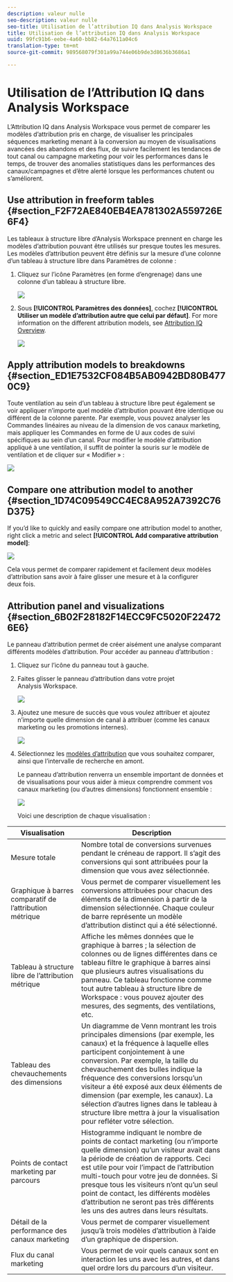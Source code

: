 ```yaml
---
description: valeur nulle
seo-description: valeur nulle
seo-title: Utilisation de l’attribution IQ dans Analysis Workspace
title: Utilisation de l’attribution IQ dans Analysis Workspace
uuid: 99fc91b6-eebe-4a60-bb82-64a7611a04c6
translation-type: tm+mt
source-git-commit: 989568079f301a99a744e06b9de3d8636b3686a1

---
```



# Utilisation de l’Attribution IQ dans Analysis Workspace

L’Attribution IQ dans Analysis Workspace vous permet de comparer les modèles d’attribution pris en charge, de visualiser les principales séquences marketing menant à la conversion au moyen de visualisations avancées des abandons et des flux, de suivre facilement les tendances de tout canal ou campagne marketing pour voir les performances dans le temps, de trouver des anomalies statistiques dans les performances des canaux/campagnes et d’être alerté lorsque les performances chutent ou s’améliorent.

## Use attribution in freeform tables {#section_F2F72AE840EB4EA781302A559726E6F4}

Les tableaux à structure libre d’Analysis Workspace prennent en charge les modèles d’attribution pouvant être utilisés sur presque toutes les mesures. Les modèles d’attribution peuvent être définis sur la mesure d’une colonne d’un tableau à structure libre dans Paramètres de colonne :

1. Cliquez sur l’icône Paramètres (en forme d’engrenage) dans une colonne d’un tableau à structure libre.

   ![](assets/Column_Settings.png)

1. Sous **[!UICONTROL Paramètres des données]**, cochez **[!UICONTROL Utiliser un modèle d’attribution autre que celui par défaut]**. For more information on the different attribution models, see [Attribution IQ Overview](attribution.md).

   ![](assets/Attribution_Model_Selection.png)

## Apply attribution models to breakdowns {#section_ED1E7532CF084B5AB0942BD80B4770C9}

Toute ventilation au sein d’un tableau à structure libre peut également se voir appliquer n’importe quel modèle d’attribution pouvant être identique ou différent de la colonne parente. Par exemple, vous pouvez analyser les Commandes linéaires au niveau de la dimension de vos canaux marketing, mais appliquer les Commandes en forme de U aux codes de suivi spécifiques au sein d’un canal. Pour modifier le modèle d’attribution appliqué à une ventilation, il suffit de pointer la souris sur le modèle de ventilation et de cliquer sur « Modifier » :

![](assets/breakdown_settings.png)

## Compare one attribution model to another {#section_1D74C09549CC4EC8A952A7392C76D375}

If you’d like to quickly and easily compare one attribution model to another, right click a metric and select **[!UICONTROL Add comparative attribution model]**:

![](assets/Comparative_Attribution_Model.png)

Cela vous permet de comparer rapidement et facilement deux modèles d’attribution sans avoir à faire glisser une mesure et à la configurer deux fois.

## Attribution panel and visualizations {#section_6B02F28182F14ECC9FC5020F224726E6}

Le panneau d’attribution permet de créer aisément une analyse comparant différents modèles d’attribution. Pour accéder au panneau d’attribution :

1. Cliquez sur l’icône du panneau tout à gauche.
1. Faites glisser le panneau d’attribution dans votre projet Analysis Workspace.

   ![](assets/Attribution_Panel_1.png)

1. Ajoutez une mesure de succès que vous voulez attribuer et ajoutez n’importe quelle dimension de canal à attribuer (comme les canaux marketing ou les promotions internes).

   ![](assets/attribution_panel2.png)

1. Sélectionnez les [modèles d’attribution](attribution.md) que vous souhaitez comparer, ainsi que l’intervalle de recherche en amont.

   Le panneau d’attribution renverra un ensemble important de données et de visualisations pour vous aider à mieux comprendre comment vos canaux marketing (ou d’autres dimensions) fonctionnent ensemble :

   ![](assets/attr_panel_vizs.png)

   Voici une description de chaque visualisation :

| Visualisation | Description |
|--- |--- |
| Mesure totale | Nombre total de conversions survenues pendant le créneau de rapport. Il s’agit des conversions qui sont attribuées pour la dimension que vous avez sélectionnée. |
| Graphique à barres comparatif de l’attribution métrique | Vous permet de comparer visuellement les conversions attribuées pour chacun des éléments de la dimension à partir de la dimension sélectionnée. Chaque couleur de barre représente un modèle d’attribution distinct qui a été sélectionné. |
| Tableau à structure libre de l’attribution métrique | Affiche les mêmes données que le graphique à barres ; la sélection de colonnes ou de lignes différentes dans ce tableau filtre le graphique à barres ainsi que plusieurs autres visualisations du panneau. Ce tableau fonctionne comme tout autre tableau à structure libre de Workspace : vous pouvez ajouter des mesures, des segments, des ventilations, etc. |
| Tableau des chevauchements des dimensions | Un diagramme de Venn montrant les trois principales dimensions (par exemple, les canaux) et la fréquence à laquelle elles participent conjointement à une conversion. Par exemple, la taille du chevauchement des bulles indique la fréquence des conversions lorsqu’un visiteur a été exposé aux deux éléments de dimension (par exemple, les canaux). La sélection d’autres lignes dans le tableau à structure libre mettra à jour la visualisation pour refléter votre sélection. |
| Points de contact marketing par parcours | Histogramme indiquant le nombre de points de contact marketing (ou n’importe quelle dimension) qu’un visiteur avait dans la période de création de rapports. Ceci est utile pour voir l’impact de l’attribution multi-touch pour votre jeu de données. Si presque tous les visiteurs n’ont qu’un seul point de contact, les différents modèles d’attribution ne seront pas très différents les uns des autres dans leurs résultats. |
| Détail de la performance des canaux marketing | Vous permet de comparer visuellement jusqu’à trois modèles d’attribution à l’aide d’un graphique de dispersion. |
| Flux du canal marketing | Vous permet de voir quels canaux sont en interaction les uns avec les autres, et dans quel ordre lors du parcours d’un visiteur. |
